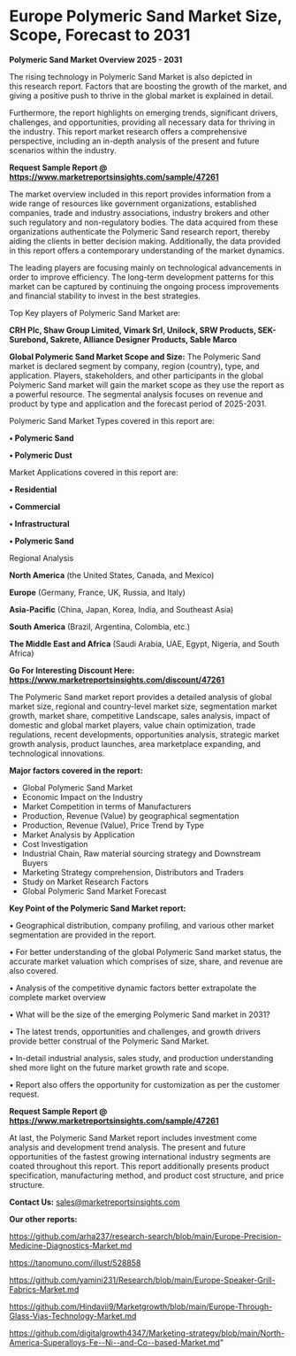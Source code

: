 # Europe Polymeric Sand Market Size, Scope, Forecast to 2031

<Strong> Polymeric Sand Market Overview 2025 - 2031</strong>

The rising technology in Polymeric Sand Market is also depicted in this research report. Factors that are boosting the growth of the market, and giving a positive push to thrive in the global market is explained in detail.

Furthermore, the report highlights on emerging trends, significant drivers, challenges, and opportunities, providing all necessary data for thriving in the industry. This report market research offers a comprehensive perspective, including an in-depth analysis of the present and future scenarios within the industry.

<strong>Request Sample Report @ <a href=https://www.marketreportsinsights.com/sample/47261>https://www.marketreportsinsights.com/sample/47261</a></strong>

The market overview included in this report provides information from a wide range of resources like government organizations, established companies, trade and industry associations, industry brokers and other such regulatory and non-regulatory bodies. The data acquired from these organizations authenticate the Polymeric Sand research report, thereby aiding the clients in better decision making. Additionally, the data provided in this report offers a contemporary understanding of the market dynamics.

The leading players are focusing mainly on technological advancements in order to improve efficiency. The long-term development patterns for this market can be captured by continuing the ongoing process improvements and financial stability to invest in the best strategies.

Top Key players of Polymeric Sand Market are:

<strong>CRH Plc, Shaw Group Limited, Vimark Srl, Unilock, SRW Products, SEK-Surebond, Sakrete, Alliance Designer Products, Sable Marco</strong>

<strong><b>Global Polymeric Sand Market Scope and Size:</b></strong>
The Polymeric Sand market is declared segment by company, region (country), type, and application. Players, stakeholders, and other participants in the global Polymeric Sand market will gain the market scope as they use the report as a powerful resource. The segmental analysis focuses on revenue and product by type and application and the forecast period of 2025-2031.

Polymeric Sand Market Types covered in this report are:

<strong>•  Polymeric Sand

•  Polymeric Dust</strong>

Market Applications covered in this report are:

<strong>•  Residential

•  Commercial

•  Infrastructural

•  Polymeric Sand</strong> 

Regional Analysis

<strong>North America</strong> (the United States, Canada, and Mexico)

<strong>Europe</strong> (Germany, France, UK, Russia, and Italy)

<strong>Asia-Pacific</strong> (China, Japan, Korea, India, and Southeast Asia)

<strong>South America</strong> (Brazil, Argentina, Colombia, etc.)

<strong>The Middle East and Africa</strong> (Saudi Arabia, UAE, Egypt, Nigeria, and South Africa)

<strong>Go For Interesting Discount Here: <a href=https://www.marketreportsinsights.com/discount/47261>https://www.marketreportsinsights.com/discount/47261</a></strong>

The Polymeric Sand market report provides a detailed analysis of global market size, regional and country-level market size, segmentation market growth, market share, competitive Landscape, sales analysis, impact of domestic and global market players, value chain optimization, trade regulations, recent developments, opportunities analysis, strategic market growth analysis, product launches, area marketplace expanding, and technological innovations.

<strong><b>Major factors covered in the report:</b></strong>
<ul>
  <li>Global Polymeric Sand Market </li>
  <li>Economic Impact on the Industry</li>
  <li>Market Competition in terms of Manufacturers</li>
  <li>Production, Revenue (Value) by geographical segmentation</li>
  <li>Production, Revenue (Value), Price Trend by Type</li>
  <li>Market Analysis by Application</li>
  <li>Cost Investigation</li>
  <li>Industrial Chain, Raw material sourcing strategy and Downstream Buyers</li>
  <li>Marketing Strategy comprehension, Distributors and Traders</li>
  <li>Study on Market Research Factors</li>
  <li>Global Polymeric Sand Market Forecast</li>
</ul>

<strong><b>Key Point of the Polymeric Sand Market report:</b></strong>

• Geographical distribution, company profiling, and various other market segmentation are provided in the report.

• For better understanding of the global Polymeric Sand market status, the accurate market valuation which comprises of size, share, and revenue are also covered.

• Analysis of the competitive dynamic factors better extrapolate the complete market overview

• What will be the size of the emerging Polymeric Sand market in 2031?

• The latest trends, opportunities and challenges, and growth drivers provide better construal of the Polymeric Sand Market.

• In-detail industrial analysis, sales study, and production understanding shed more light on the future market growth rate and scope.

• Report also offers the opportunity for customization as per the customer request.

<strong>Request Sample Report @ <a href=https://www.marketreportsinsights.com/sample/47261>https://www.marketreportsinsights.com/sample/47261</a></strong>

At last, the Polymeric Sand Market report includes investment come analysis and development trend analysis. The present and future opportunities of the fastest growing international industry segments are coated throughout this report. This report additionally presents product specification, manufacturing method, and product cost structure, and price structure.

<strong>Contact Us:</strong>
sales@marketreportsinsights.com

<strong>Our other reports:</strong>

<a href=https://github.com/arha237/research-search/blob/main/Europe-Precision-Medicine-Diagnostics-Market.md>https://github.com/arha237/research-search/blob/main/Europe-Precision-Medicine-Diagnostics-Market.md</a>

<a href=https://tanomuno.com/illust/528858>https://tanomuno.com/illust/528858</a>

<a href=https://github.com/yamini231/Research/blob/main/Europe-Speaker-Grill-Fabrics-Market.md>https://github.com/yamini231/Research/blob/main/Europe-Speaker-Grill-Fabrics-Market.md</a>

<a href=https://github.com/Hindavii9/Marketgrowth/blob/main/Europe-Through-Glass-Vias-Technology-Market.md>https://github.com/Hindavii9/Marketgrowth/blob/main/Europe-Through-Glass-Vias-Technology-Market.md</a>

<a href=https://github.com/digitalgrowth4347/Marketing-strategy/blob/main/North-America-Superalloys-Fe--Ni--and-Co--based-Market.md>https://github.com/digitalgrowth4347/Marketing-strategy/blob/main/North-America-Superalloys-Fe--Ni--and-Co--based-Market.md</a>"
